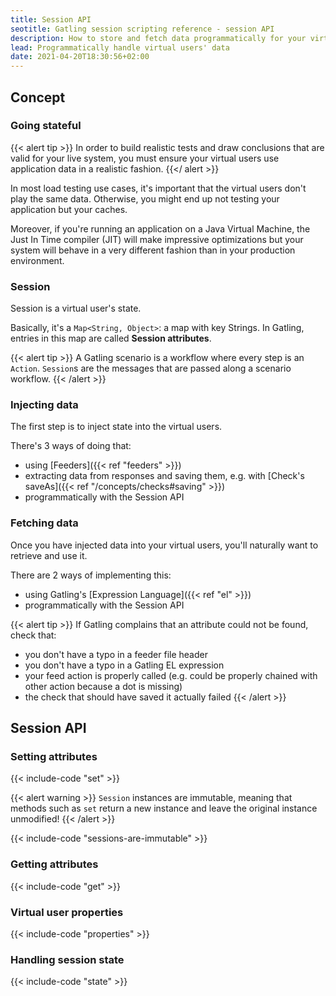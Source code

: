 ```yaml
---
title: Session API
seotitle: Gatling session scripting reference - session API
description: How to store and fetch data programmatically for your virtual users' Session, typically when using functions.
lead: Programmatically handle virtual users' data
date: 2021-04-20T18:30:56+02:00
---
```


## Concept

### Going stateful

{{< alert tip >}}
In order to build realistic tests and draw conclusions that are valid for your live system, you must ensure your virtual users use application data in a realistic fashion.
{{</ alert >}}

In most load testing use cases, it's important that the virtual users don't play the same data.
Otherwise, you might end up not testing your application but your caches.

Moreover, if you're running an application on a Java Virtual Machine, the Just In Time compiler (JIT) will make impressive optimizations but your system will behave in a very different fashion than in your production environment.

### Session

Session is a virtual user's state.

Basically, it's a `Map<String, Object>`: a map with key Strings.
In Gatling, entries in this map are called **Session attributes**.

{{< alert tip >}}
A Gatling scenario is a workflow where every step is an `Action`.
`Session`s are the messages that are passed along a scenario workflow.
{{< /alert >}}

### Injecting data

The first step is to inject state into the virtual users.

There's 3 ways of doing that:

* using [Feeders]({{< ref "feeders" >}})
* extracting data from responses and saving them, e.g. with [Check's saveAs]({{< ref "/concepts/checks#saving" >}})
* programmatically with the Session API

### Fetching data

Once you have injected data into your virtual users, you'll naturally want to retrieve and use it.

There are 2 ways of implementing this:

* using Gatling's [Expression Language]({{< ref "el" >}})
* programmatically with the Session API

{{< alert tip >}}
If Gatling complains that an attribute could not be found, check that:
* you don't have a typo in a feeder file header
* you don't have a typo in a Gatling EL expression
* your feed action is properly called (e.g. could be properly chained with other action because a dot is missing)
* the check that should have saved it actually failed
{{< /alert >}}

## Session API

### Setting attributes

{{< include-code "set" >}}

{{< alert warning >}}
`Session` instances are immutable, meaning that methods such as `set` return a new instance and leave the original instance unmodified!
{{< /alert >}}

{{< include-code "sessions-are-immutable" >}}

### Getting attributes

{{< include-code "get" >}}

### Virtual user properties

{{< include-code "properties" >}}

### Handling session state

{{< include-code "state" >}}

